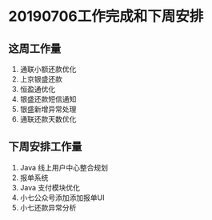 # 20190706工作完成和下周安排

## 这周工作量

1. 通联小额还款优化
2. 上京银盛还款
3. 恒盈通优化
4. 银盛还款短信通知
5. 银盛新增异常处理
8. 通联还款天数优化

## 下周安排工作量

1. Java 线上用户中心整合规划
2. 报单系统
3. Java 支付模块优化
4. 小七公众号添加添加报单UI
5. 小七还款异常分析


